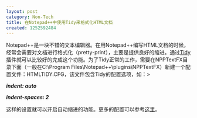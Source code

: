 ```yaml
---
layout: post
category: Non-Tech
title: 在Notepad++中使用Tidy来格式化HTML文档
created: 1252592484
---
```


Notepad++是一块不错的文本编辑器。在用Notepad++编写HTML文档的时候，经常会需要对文档进行格式化（pretty-print），主要是提供良好的缩进。通过<a href="http://tidy.sourceforge.net/">Tidy</a>插件就可以比较好的完成这个功能。为了Tidy正常的工作，需要在NPPTextFX目录下面（一般在C:\Program Files\Notepad++\plugins\NPPTextFX）新建一个配置文件：HTMLTIDY.CFG，该文件包含Tidy的配置选项，如：>


<p><strong><em>indent: auto&nbsp;</em></strong></p>

<p><strong><em>indent-spaces: 2</em></strong></p>


<p>这样的设置就可以开启自动缩进的功能。更多的配置可以参考<a href="http://tidy.sourceforge.net/docs/quickref.html">这里</a>。</p>
